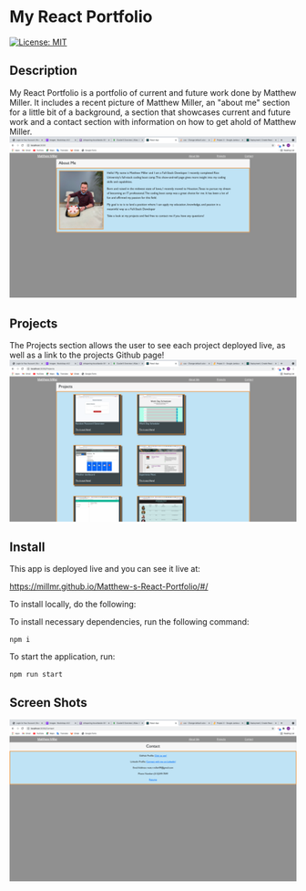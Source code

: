 # My React Portfolio
[![License: MIT](https://img.shields.io/badge/License-MIT-yellow.svg)](https://opensource.org/licenses/MIT)

## Description
My React Portfolio is a portfolio of current and future work done by Matthew Miller. It includes a recent picture of Matthew Miller, an "about me" section for a little bit of a background, a section that showcases current and future work and a contact section with information on how to get ahold of Matthew Miller. 
![image](https://github.com/Millmr/My-React-Portfolio/blob/master/images/about.png)

## Projects
The Projects section allows the user to see each project deployed live, as well as a link to the projects Github page!
![image](https://github.com/Millmr/My-React-Portfolio/blob/master/images/Projects.png)

## Install

This app is deployed live and you can see it live at:

https://millmr.github.io/Matthew-s-React-Portfolio/#/

To install locally, do the following:

To install necessary dependencies, run the following command:

```
npm i
```
To start the application, run:
```
npm run start
```

## Screen Shots

![image](https://github.com/Millmr/My-React-Portfolio/blob/master/images/contact.png)
